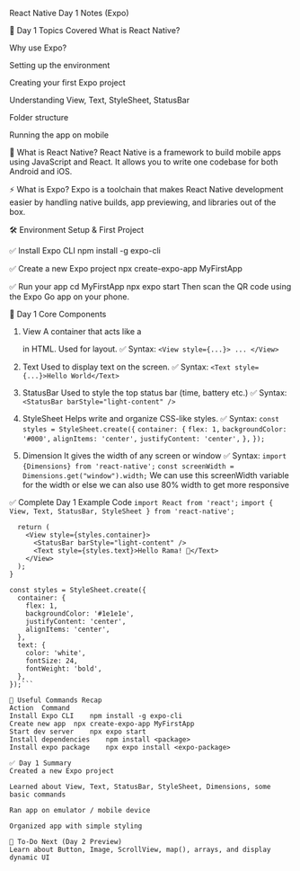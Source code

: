 React Native Day 1 Notes (Expo)

🚀 Day 1 Topics Covered
What is React Native?

Why use Expo?

Setting up the environment

Creating your first Expo project

Understanding View, Text, StyleSheet, StatusBar

Folder structure

Running the app on mobile

🧠 What is React Native?
React Native is a framework to build mobile apps using JavaScript and React. It allows you to write one codebase for both Android and iOS.

⚡ What is Expo?
Expo is a toolchain that makes React Native development easier by handling native builds, app previewing, and libraries out of the box.

🛠️ Environment Setup & First Project

✅ Install Expo CLI
npm install -g expo-cli

✅ Create a new Expo project
npx create-expo-app MyFirstApp

✅ Run your app
cd MyFirstApp
npx expo start
Then scan the QR code using the Expo Go app on your phone.

🧱 Day 1 Core Components
1. View
A container that acts like a <div> in HTML. Used for layout.
✅ Syntax:
```<View style={...}> ... </View>```

2. Text
Used to display text on the screen.
✅ Syntax:
```<Text style={...}>Hello World</Text>```

3. StatusBar
Used to style the top status bar (time, battery etc.)
✅ Syntax:
```<StatusBar barStyle="light-content" />```

4. StyleSheet
Helps write and organize CSS-like styles.
✅ Syntax:
```const styles = StyleSheet.create({```
  ```container: {```
    ```flex: 1,```
    ```backgroundColor: '#000',```
    ```alignItems: 'center',```
    ```justifyContent: 'center',```
  ```},```
```});```

5. Dimension
It gives the width of any screen or window
✅ Syntax:
```import {Dimensions} from 'react-native';```
```const screenWidth = Dimensions.get("window").width;```
We can use this screenWidth variable for the width or else we can also use 80% width to get more responsive

✅ Complete Day 1 Example Code
```import React from 'react';```
```import { View, Text, StatusBar, StyleSheet } from 'react-native';```

```export default function App() {
  return (
    <View style={styles.container}>
      <StatusBar barStyle="light-content" />
      <Text style={styles.text}>Hello Rama! 🚀</Text>
    </View>
  );
}

const styles = StyleSheet.create({
  container: {
    flex: 1,
    backgroundColor: '#1e1e1e',
    justifyContent: 'center',
    alignItems: 'center',
  },
  text: {
    color: 'white',
    fontSize: 24,
    fontWeight: 'bold',
  },
});```

🧠 Useful Commands Recap
Action	Command
Install Expo CLI	npm install -g expo-cli
Create new app	npx create-expo-app MyFirstApp
Start dev server	npx expo start
Install dependencies	npm install <package>
Install expo package	npx expo install <expo-package>

✅ Day 1 Summary
Created a new Expo project

Learned about View, Text, StatusBar, StyleSheet, Dimensions, some basic commands

Ran app on emulator / mobile device

Organized app with simple styling

📌 To-Do Next (Day 2 Preview)
Learn about Button, Image, ScrollView, map(), arrays, and display dynamic UI

